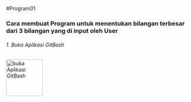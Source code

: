 #Program01

<h3>Cara membuat Program untuk menentukan bilangan terbesar dari 3 bilangan yang di input oleh User</h3>

<h6>1. Buka Aplikasi GitBash</h6>
<img alt="buka Aplikasi GitBash" src="ss7.png" height="100" width"200" />
